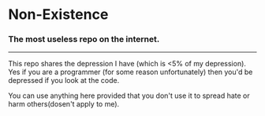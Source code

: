 # Non-Existence
### The most useless repo on the internet.
---
This repo shares the depression I have (which is <5% of my depression). Yes if you are a programmer (for some reason unfortunately) then you'd be depressed if you look at the code.

You can use anything here provided that you don't use it to spread hate or harm others(dosen't apply to me).
